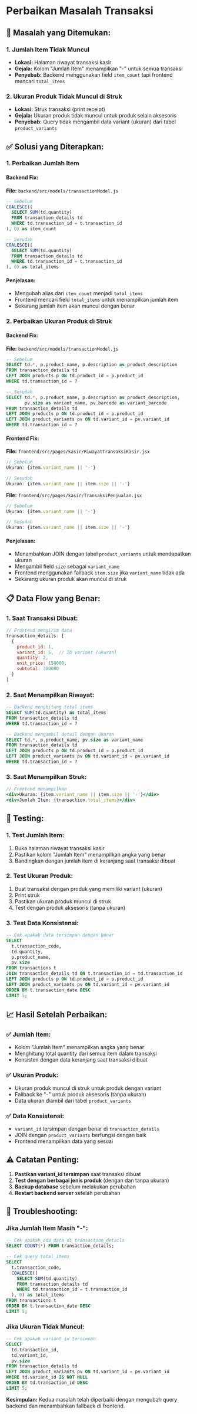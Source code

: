 # Perbaikan Masalah Transaksi

## **🔧 Masalah yang Ditemukan:**

### **1. Jumlah Item Tidak Muncul**
- **Lokasi:** Halaman riwayat transaksi kasir
- **Gejala:** Kolom "Jumlah Item" menampilkan "-" untuk semua transaksi
- **Penyebab:** Backend menggunakan field `item_count` tapi frontend mencari `total_items`

### **2. Ukuran Produk Tidak Muncul di Struk**
- **Lokasi:** Struk transaksi (print receipt)
- **Gejala:** Ukuran produk tidak muncul untuk produk selain aksesoris
- **Penyebab:** Query tidak mengambil data variant (ukuran) dari tabel `product_variants`

## **✅ Solusi yang Diterapkan:**

### **1. Perbaikan Jumlah Item**

#### **Backend Fix:**
**File:** `backend/src/models/transactionModel.js`
```sql
-- Sebelum
COALESCE((
  SELECT SUM(td.quantity)
  FROM transaction_details td
  WHERE td.transaction_id = t.transaction_id
), 0) as item_count

-- Sesudah
COALESCE((
  SELECT SUM(td.quantity)
  FROM transaction_details td
  WHERE td.transaction_id = t.transaction_id
), 0) as total_items
```

#### **Penjelasan:**
- Mengubah alias dari `item_count` menjadi `total_items`
- Frontend mencari field `total_items` untuk menampilkan jumlah item
- Sekarang jumlah item akan muncul dengan benar

### **2. Perbaikan Ukuran Produk di Struk**

#### **Backend Fix:**
**File:** `backend/src/models/transactionModel.js`
```sql
-- Sebelum
SELECT td.*, p.product_name, p.description as product_description
FROM transaction_details td
LEFT JOIN products p ON td.product_id = p.product_id
WHERE td.transaction_id = ?

-- Sesudah
SELECT td.*, p.product_name, p.description as product_description,
       pv.size as variant_name, pv.barcode as variant_barcode
FROM transaction_details td
LEFT JOIN products p ON td.product_id = p.product_id
LEFT JOIN product_variants pv ON td.variant_id = pv.variant_id
WHERE td.transaction_id = ?
```

#### **Frontend Fix:**
**File:** `frontend/src/pages/kasir/RiwayatTransaksiKasir.jsx`
```jsx
// Sebelum
Ukuran: {item.variant_name || '-'}

// Sesudah
Ukuran: {item.variant_name || item.size || '-'}
```

**File:** `frontend/src/pages/kasir/TransaksiPenjualan.jsx`
```jsx
// Sebelum
Ukuran: {item.variant_name || '-'}

// Sesudah
Ukuran: {item.variant_name || item.size || '-'}
```

#### **Penjelasan:**
- Menambahkan JOIN dengan tabel `product_variants` untuk mendapatkan ukuran
- Mengambil field `size` sebagai `variant_name`
- Frontend menggunakan fallback `item.size` jika `variant_name` tidak ada
- Sekarang ukuran produk akan muncul di struk

## **📋 Data Flow yang Benar:**

### **1. Saat Transaksi Dibuat:**
```javascript
// Frontend mengirim data
transaction_details: [
  {
    product_id: 1,
    variant_id: 5,  // ID variant (ukuran)
    quantity: 2,
    unit_price: 150000,
    subtotal: 300000
  }
]
```

### **2. Saat Menampilkan Riwayat:**
```sql
-- Backend menghitung total items
SELECT SUM(td.quantity) as total_items
FROM transaction_details td
WHERE td.transaction_id = ?

-- Backend mengambil detail dengan ukuran
SELECT td.*, p.product_name, pv.size as variant_name
FROM transaction_details td
LEFT JOIN products p ON td.product_id = p.product_id
LEFT JOIN product_variants pv ON td.variant_id = pv.variant_id
WHERE td.transaction_id = ?
```

### **3. Saat Menampilkan Struk:**
```jsx
// Frontend menampilkan
<div>Ukuran: {item.variant_name || item.size || '-'}</div>
<div>Jumlah Item: {transaction.total_items}</div>
```

## **🧪 Testing:**

### **1. Test Jumlah Item:**
1. Buka halaman riwayat transaksi kasir
2. Pastikan kolom "Jumlah Item" menampilkan angka yang benar
3. Bandingkan dengan jumlah item di keranjang saat transaksi dibuat

### **2. Test Ukuran Produk:**
1. Buat transaksi dengan produk yang memiliki variant (ukuran)
2. Print struk
3. Pastikan ukuran produk muncul di struk
4. Test dengan produk aksesoris (tanpa ukuran)

### **3. Test Data Konsistensi:**
```sql
-- Cek apakah data tersimpan dengan benar
SELECT 
  t.transaction_code,
  td.quantity,
  p.product_name,
  pv.size
FROM transactions t
JOIN transaction_details td ON t.transaction_id = td.transaction_id
LEFT JOIN products p ON td.product_id = p.product_id
LEFT JOIN product_variants pv ON td.variant_id = pv.variant_id
ORDER BY t.transaction_date DESC
LIMIT 5;
```

## **📈 Hasil Setelah Perbaikan:**

### **✅ Jumlah Item:**
- Kolom "Jumlah Item" menampilkan angka yang benar
- Menghitung total quantity dari semua item dalam transaksi
- Konsisten dengan data keranjang saat transaksi dibuat

### **✅ Ukuran Produk:**
- Ukuran produk muncul di struk untuk produk dengan variant
- Fallback ke "-" untuk produk aksesoris (tanpa ukuran)
- Data ukuran diambil dari tabel `product_variants`

### **✅ Data Konsistensi:**
- `variant_id` tersimpan dengan benar di `transaction_details`
- JOIN dengan `product_variants` berfungsi dengan baik
- Frontend menampilkan data yang sesuai

## **⚠️ Catatan Penting:**

1. **Pastikan variant_id tersimpan** saat transaksi dibuat
2. **Test dengan berbagai jenis produk** (dengan dan tanpa ukuran)
3. **Backup database** sebelum melakukan perubahan
4. **Restart backend server** setelah perubahan

## **🔧 Troubleshooting:**

### **Jika Jumlah Item Masih "-":**
```sql
-- Cek apakah ada data di transaction_details
SELECT COUNT(*) FROM transaction_details;

-- Cek query total_items
SELECT 
  t.transaction_code,
  COALESCE((
    SELECT SUM(td.quantity)
    FROM transaction_details td
    WHERE td.transaction_id = t.transaction_id
  ), 0) as total_items
FROM transactions t
ORDER BY t.transaction_date DESC
LIMIT 5;
```

### **Jika Ukuran Tidak Muncul:**
```sql
-- Cek apakah variant_id tersimpan
SELECT 
  td.transaction_id,
  td.variant_id,
  pv.size
FROM transaction_details td
LEFT JOIN product_variants pv ON td.variant_id = pv.variant_id
WHERE td.variant_id IS NOT NULL
ORDER BY td.transaction_id DESC
LIMIT 5;
```

**Kesimpulan:** Kedua masalah telah diperbaiki dengan mengubah query backend dan menambahkan fallback di frontend.
